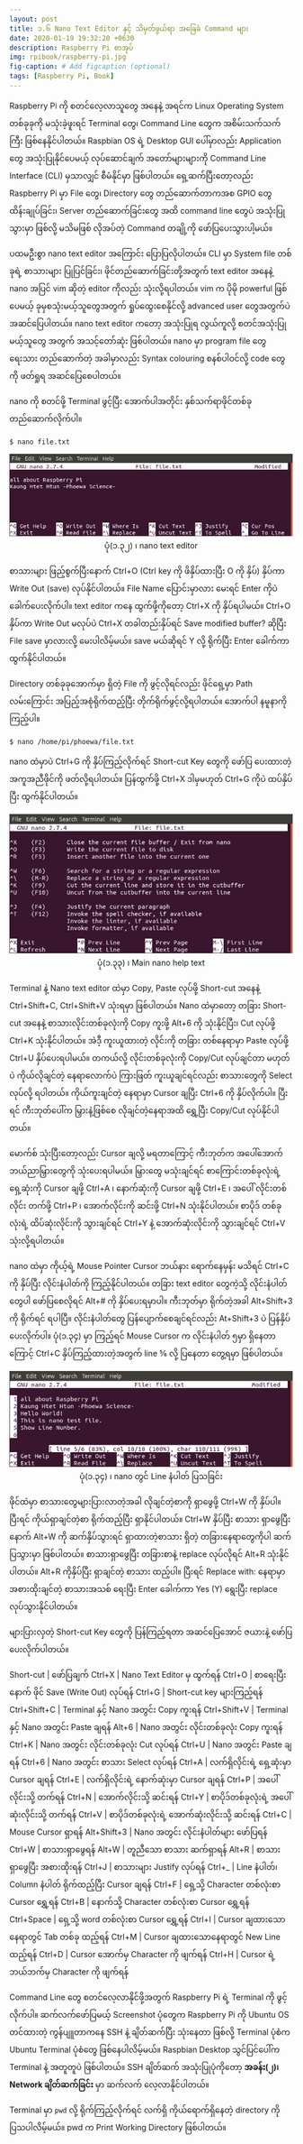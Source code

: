 ```yaml
---
layout: post
title: ၁.၆ Nano Text Editor နှင့် သိမှတ်ဖွယ်ရာ အခြေခံ Command များ
date: 2020-01-19 19:32:20 +0630
description: Raspberry Pi စာအုပ်
img: rpibook/raspberry-pi.jpg
fig-caption: # Add figcaption (optional)
tags: [Raspberry Pi, Book]
---
```

Raspberry Pi ကို စတင်လေ့လာသူတွေ အနေနဲ့ အရင်က Linux Operating System တစ်ခုခုကို မသုံးခဲ့ဖူးရင် Terminal တွေ၊ Command Line တွေက အစိမ်းသက်သက်ကြီး ဖြစ်နေနိုင်ပါတယ်။ Raspbian OS ရဲ့ Desktop GUI ပေါ်မှာလည်း Application တွေ အသုံးပြုနိုင်ပေမယ့် လုပ်ဆောင်ချက် အတော်များများကို Command Line Interface (CLI) မှသာလျှင် စီမံနိုင်မှာ ဖြစ်ပါတယ်။ ရှေ့ဆက်ပြီးတော့လည်း Raspberry Pi မှာ File တွေ၊ Directory တွေ တည်ဆောက်တာကအစ GPIO တွေ ထိန်းချုပ်ခြင်း၊ Server တည်ဆောက်ခြင်းတွေ အထိ command line တွေပဲ အသုံးပြုသွားမှာ ဖြစ်လို့ မသိမဖြစ် လိုအပ်တဲ့ Command တချို့ကို ဖော်ပြပေးသွားပါ့မယ်။

ပထမဦးစွာ nano text editor အကြောင်း ပြောပြလိုပါတယ်။ CLI မှာ System file တစ်ခုရဲ့ စာသားများ ပြုပြင်ခြင်း၊ ဖိုင်တည်ဆောက်ခြင်းတို့အတွက် text editor အနေနဲ့ nano အပြင် vim ဆိုတဲ့ editor ကိုလည်း သုံးလို့ရပါတယ်။ vim က ပိုမို powerful ဖြစ်ပေမယ့် ခုမှစသုံးမယ့်သူတွေအတွက် ရှုပ်ထွေးစေနိုင်လို့  advanced user တွေအတွက်ပဲ အဆင်ပြေပါတယ်။  nano text editor ကတော့ အသုံးပြုရ လွယ်ကူလို့ စတင်အသုံးပြုမယ့်သူတွေ အတွက် အသင့်တော်ဆုံး ဖြစ်ပါတယ်။ nano မှာ program file တွေ ရေးသား တည်ဆောက်တဲ့ အခါမှာလည်း Syntax colouring စနစ်ပါဝင်လို့ code တွေကို ဖတ်ရှုရ အဆင်ပြေစေပါတယ်။

nano ကို စတင်ဖို့ Terminal ဖွင့်ပြီး အောက်ပါအတိုင်း နှစ်သက်ရာဖိုင်တစ်ခု တည်ဆောက်လိုက်ပါ။

`$ nano file.txt`

<p align="center">
<img src="/assets/img/rpibook/cli1.png">
<br>
<a>ပုံ(၁.၃၂) ၊ nano text editor</a>
</p>

စာသားများ ဖြည့်စွက်ပြီးနောက် Ctrl+O (Ctrl key ကို ဖိနှိပ်ထားပြီး O ကို နှိပ်) နှိပ်ကာ Write Out (save) လုပ်နိုင်ပါတယ်။ File Name ပြောင်းမှာလား မေးရင် Enter ကိုပဲ ခေါက်ပေးလိုက်ပါ။ text editor ကနေ ထွက်ဖို့ကိုတော့ Ctrl+X ကို နှိပ်ရပါမယ်။ Ctrl+O နှိပ်ကာ Write Out မလုပ်ပဲ Ctrl+X တခါတည်းနှိပ်ရင် Save modified buffer? ဆိုပြီး File save မှာလားလို့ မေးပါလိမ့်မယ်။ save မယ်ဆိုရင် Y လို့ ရိုက်ပြီး Enter ခေါက်ကာ ထွက်နိုင်ပါတယ်။

Directory တစ်ခုခုအောက်မှာ ရှိတဲ့ File ကို ဖွင့်လိုရင်လည်း ဖိုင်ရှေ့မှာ Path လမ်းကြောင်း အပြည့်အစုံရိုက်ထည့်ပြီး တိုက်ရိုက်ဖွင့်လို့ရပါတယ်။ အောက်ပါ နမူနာကို ကြည့်ပါ။

`$ nano /home/pi/phoewa/file.txt`

nano ထဲမှာပဲ Ctrl+G ကို နှိပ်ကြည့်လိုက်ရင် Short-cut Key တွေကို ဖော်ပြ ပေးထားတဲ့ အကူအညီဖိုင်ကို ဖတ်လို့ရပါတယ်။ ပြန်ထွက်ဖို့ Ctrl+X ဒါမှမဟုတ် Ctrl+G ကိုပဲ ထပ်နှိပ်ပြီး ထွက်နိုင်ပါတယ်။

<p align="center">
<img src="/assets/img/rpibook/cli2.png">
<br>
<a>ပုံ(၁.၃၃) ၊ Main nano help text</a>
</p>

Terminal နဲ့ Nano text editor ထဲမှာ Copy, Paste လုပ်ဖို့ Short-cut အနေနဲ့ Ctrl+Shift+C, Ctrl+Shift+V သုံးရမှာ ဖြစ်ပါတယ်။ Nano ထဲမှာတော့ တခြား Short-cut အနေနဲ့ စာသားလိုင်းတစ်ခုလုံးကို Copy ကူးဖို့ Alt+6 ကို သုံးနိုင်ပြီး၊ Cut လုပ်ဖို့ Ctrl+K သုံးနိုင်ပါတယ်။ အဲဒီ့ ကူးယူထားတဲ့ လိုင်းကို တခြား တစ်နေရာမှာ Paste လုပ်ဖို့ Ctrl+U နှိပ်ပေးရပါမယ်။ တကယ်လို့ လိုင်းတစ်ခုလုံးကို Copy/Cut လုပ်ချင်တာ မဟုတ်ပဲ ကိုယ်လိုချင်တဲ့ နေရာလောက်ပဲ ကြားဖြတ် ကူးယူချင်ရင်လည်း စာသားတွေကို Select လုပ်လို့ ရပါတယ်။ ကိုယ်ကူးချင်တဲ့ နေရာမှာ Cursor ချပြီး Ctrl+6 ကို နှိပ်လိုက်ပါ။ ပြီးရင် ကီးဘုတ်ပေါ်က မြှားနဲ့ဖြစ်စေ လိုချင်တဲ့နေရာအထိ ရွှေ့ပြီး Copy/Cut လုပ်နိုင်ပါတယ်။

မောက်စ် သုံးပြီးတော့လည်း Cursor ချလို့ မရတာကြောင့် ကီးဘုတ်က အပေါ်အောက် ဘယ်ညာမြှားတွေကို သုံးပေးရပါမယ်။ မြှားတွေ မသုံးချင်ရင် စာကြောင်းတစ်ခုလုံးရဲ့ ရှေ့ဆုံးကို Cursor ချဖို့ Ctrl+A ၊ နောက်ဆုံးကို Cursor ချဖို့ Ctrl+E ၊ အပေါ် လိုင်းတစ်လိုင်း တက်ဖို့ Ctrl+P ၊ အောက်လိုင်းကို ဆင်းဖို့  Ctrl+N သုံးနိုင်ပါတယ်။ စာပိုဒ် တစ်ခုလုံးရဲ့ ထိပ်ဆုံးလိုင်းကို သွားချင်ရင် Ctrl+Y နဲ့ အောက်ဆုံးလိုင်းကို သွားချင်ရင် Ctrl+V သုံးလို့ရပါတယ်။

nano ထဲမှာ ကိုယ့်ရဲ့ Mouse Pointer Cursor ဘယ်နား ရောက်နေမှန်း မသိရင် Ctrl+C ကို နှိပ်ပြီး လိုင်းနံပါတ်ကို ကြည့်နိုင်ပါတယ်။ တခြား text editor တွေကဲ့သို့ လိုင်းနံပါတ်တွေပါ ဖော်ပြစေလိုရင် Alt+# ကို နှိပ်ပေးရမှာပါ။ ကီးဘုတ်မှာ ရိုက်တဲ့အခါ Alt+Shift+3 ကို ရိုက်ရင် ရပါပြီ။ လိုင်းနံပါတ်တွေ ပြန်ပျောက်စေချင်ရင်လည်း At+Shift+3 ပဲ ပြန်နှိပ်ပေးလိုက်ပါ။ ပုံ(၁.၃၄) မှာ ကြည့်ရင် Mouse Cursor က လိုင်းနံပါတ် ၅မှာ ရှိနေတာကြောင့် Ctrl+C နှိပ်ကြည့်ထားတဲ့အတွက် line ⅚ လို့ ပြနေတာ တွေ့ရမှာ ဖြစ်ပါတယ်။

<p align="center">
<img src="/assets/img/rpibook/cli3.png">
<br>
<a>ပုံ(၁.၃၄) ၊ nano တွင် Line နံပါတ် ပြသခြင်း</a>
</p>

ဖိုင်ထဲမှာ စာသားတွေများပြားလာတဲ့အခါ လိုချင်တဲ့စာကို ရှာဖွေဖို့ Ctrl+W ကို နှိပ်ပါ။ ပြီးရင် ကိုယ်ရှာချင်တဲ့စာ ရိုက်ထည့်ပြီး ရှာနိုင်ပါတယ်။ Ctrl+W နှိပ်ပြီး စာသား ရှာဖွေပြီးနောက် Alt+W ကို ဆက်နှိပ်သွားရင် ရှာထားတဲ့စာသား ရှိတဲ့ တခြားနေရာတွေကိုပါ ဆက်ပြသွားမှာ ဖြစ်ပါတယ်။ စာသားရှာဖွေပြီး တခြားစာနဲ့ replace လုပ်လိုရင် Alt+R သုံးနိုင်ပါတယ်။ Alt+R ကိုနှိပ်ပြီး ရှာချင်တဲ့ စာသား ထည့်ပါ။ ပြီးရင် Replace with: နေရာမှာ အစားထိုးချင်တဲ့ စာသားအသစ် ရေးပြီး Enter ခေါက်ကာ Yes (Y) ရွေးပြီး replace လုပ်သွားနိုင်ပါတယ်။

များပြားလှတဲ့ Short-cut Key တွေကို ပြန်ကြည့်ရတာ အဆင်ပြေအောင် ဇယားနဲ့ ဖော်ပြပေးလိုက်ပါတယ်။


Short-cut | ဖော်ပြချက်
Ctrl+X | Nano Text Editor မှ ထွက်ရန်
Ctrl+O | စာရေးပြီးနောက် ဖိုင် Save (Write Out) လုပ်ရန်
Ctrl+G | Short-cut key များကြည့်ရန်
Ctrl+Shift+C | Terminal နှင့် Nano အတွင်း Copy ကူးရန်
Ctrl+Shift+V | Terminal နှင့် Nano အတွင်း Paste ချရန်
Alt+6 | Nano အတွင်း လိုင်းတစ်ခုလုံး Copy ကူးရန်
Ctrl+K | Nano အတွင်း လိုင်းတစ်ခုလုံး Cut လုပ်ရန်
Ctrl+U | Nano အတွင်း Paste ချရန်
Ctrl+6 | Nano အတွင်း စာသား Select လုပ်ရန်
Ctrl+A | လက်ရှိလိုင်းရဲ့ ရှေ့ဆုံးမှာ Cursor ချရန်
Ctrl+E | လက်ရှိလိုင်းရဲ့ နောက်ဆုံးမှာ Cursor ချရန်
Ctrl+P | အပေါ်လိုင်းသို့ တက်ရန်
Ctrl+N | အောက်လိုင်းသို့ ဆင်းရန်
Ctrl+Y | စာပိုဒ်တစ်ခုလုံးရဲ့ အပေါ်ဆုံးလိုင်းသို့ တက်ရန်
Ctrl+V | စာပိုဒ်တစ်ခုလုံးရဲ့ အောက်ဆုံးလိုင်းသို့ ဆင်းရန်
Ctrl+C | Mouse Cursor ရှာရန်
Alt+Shift+3 | Nano အတွင်း လိုင်းနံပါတ်များ ဖော်ပြရန်
Ctrl+W | စာသားရှာဖွေရန်
Alt+W | တူညီသော စာသား ဆက်ရှာရန်
Alt+R | စာသား ရှာဖွေပြီး အစားထိုးရန်
Ctrl+J | စာသားများ Justify လုပ်ရန်
Ctrl+_ | Line နံပါတ်၊ Column နံပါတ် ရိုက်ထည့်ပြီး Cursor ချရန်
Ctrl+F | ရှေ့သို့ Character တစ်လုံးစာ Cursor ရွှေ့ရန်
Ctrl+B | နောက်သို့ Character တစ်လုံးစာ Cursor ရွှေ့ရန်
Ctrl+Space | ရှေ့သို့ word တစ်လုံးစာ Cursor ရွှေ့ရန်
Ctrl+I | Cursor ချထားသောနေရာတွင် Tab တစ်ခု ထည့်ရန်
Ctrl+M | Cursor ချထားသောနေရာတွင် New Line ထည့်ရန်
Ctrl+D | Cursor အောက်မှ Character ကို ဖျက်ရန်
Ctrl+H | Cursor ရဲ့ ဘယ်ဘက်မှ Character ကို ဖျက်ရန်

Command Line တွေ စတင်လေ့လာနိုင်ဖို့အတွက် Raspberry Pi ရဲ့ Terminal ကို ဖွင့်လိုက်ပါ။ ဆက်လက်ဖော်ပြမယ့် Screenshot ပုံတွေက Raspberry Pi ကို Ubuntu OS တင်ထားတဲ့ ကွန်ပျူတာကနေ SSH နဲ့ ချိတ်ဆက်ပြီး သုံးနေတာ ဖြစ်လို့ Terminal ပုံစံက Ubuntu Terminal ပုံစံတွေ ဖြစ်နေပါလိမ့်မယ်။ Raspbian Desktop သွင်ပြင်ပေါ်က Terminal နဲ့ အတူတူပဲ ဖြစ်ပါတယ်။ SSH ချိတ်ဆက် အသုံးပြုပုံကိုတော့ <b>အခန်း(၂)၊ Network ချိတ်ဆက်ခြင်း</b> မှာ ဆက်လက် လေ့လာနိုင်ပါတယ်။

Terminal မှာ `pwd` လို့ ရိုက်ကြည့်လိုက်ရင် လက်ရှိ ကိုယ်ရောက်ရှိနေတဲ့ directory ကို ပြသပါလိမ့်မယ်။ pwd က Print Working Directory ဖြစ်ပါတယ်။



